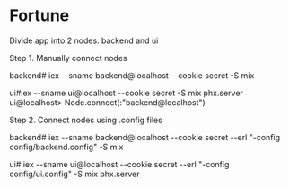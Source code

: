 # Fortune

Divide app into 2 nodes: backend and ui

Step 1. Manually connect nodes

backend# iex --sname backend@localhost --cookie secret -S mix

ui#iex --sname ui@localhost --cookie secret -S mix phx.server
ui@localhost> Node.connect(:"backend@localhost")

Step 2. Connect nodes using .config files

backend# iex --sname backend@localhost --cookie secret --erl "-config config/backend.config" -S mix

ui# iex --sname ui@localhost --cookie secret --erl "-config config/ui.config" -S mix phx.server